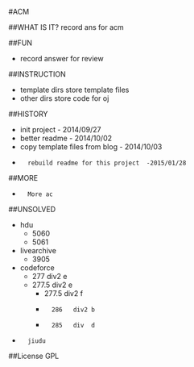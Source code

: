 #ACM 

##WHAT IS IT?
record ans for acm

##FUN
-	record answer for review

##INSTRUCTION
-	template dirs store template files
-	other dirs store code for oj

##HISTORY
-	init project - 2014/09/27
-	better readme - 2014/10/02
-	copy template files from blog - 2014/10/03
-       rebuild readme for this project  -2015/01/28 

##MORE
-       More ac  

##UNSOLVED
-	hdu
	-	5060
	-	5061
-	livearchive 
	-	3905
-	codeforce 
	-	277   div2 e
	-	277.5 div2 e
        -	277.5 div2 f
        -       286   div2 b
        -       285   div  d
-       jiudu


##License
GPL
